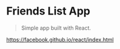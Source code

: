Friends List App
=========================

> Simple app built with React.

https://facebook.github.io/react/index.html
